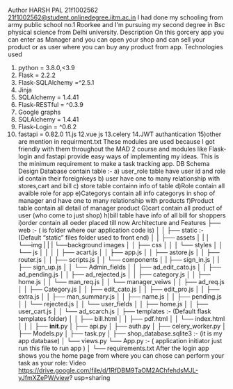 Author
HARSH PAL
21f1002562
21f1002562@student.onlinedegree.iitm.ac.in
I had done my schooling from army public school no.1 Roorkee and I'm pursuing my
second
degree in Bsc physical science from Delhi university.
Description
On this gorcery app you can enter as Manager and you can open your shop and can
sell your product 
or as user where you can buy any product from app.
Technologies used
1. python = 3.8.0,<3.9
2. Flask = 2.2.2
3. Flask-SQLAlchemy =^2.5.1
4. Jinja
5. SQLAlchemy = 1.4.41
6. Flask-RESTful = ^0.3.9
7. Google graphs
8. SQLAlchemy = 1.4.41
9. Flask-Login = ^0.6.2
10. fastapi = 0.82.0
11.js
12.vue js
13.celery
14.JWT authantication
15)other are mention in requirment.txt
These modules are used because I got friendly with them throughout the MAD 2 
course and
modules like Flask-login and fastapi provide easy ways of implementing my ideas.
This is the
minimum requirement to make a task tracking app.
DB Schema Design
Database contain table :-
a) user_role table have user id and role id contain their foreignkeys
b) user have one to many relationship with stores,cart and bill
c) store table containn info of table
d)Role contain all avaible role for app
e)Categorys contain all info categorys in shop of manager and have one to many 
relationship with products
f)Product table contain all detail of manager product
G)cart contain all product of user (who come to just shop)
h)bill table have info of all bill for shoppers
i)order contain all oeder placed till now
Architecture and Features
├── web :- ( is folder where our application code is)
│ 
│ ├── static :- (Default “static” files folder used to front end)
│ │ ├── assets
│ | │ └──img
| | | └──background images
│ │ ├── css
│ │ │ └── styles
│ │ └── js
│ │ 
│ │ ├── acart.js
│ │ ├── app.js
│ │ ├── astore.js
│ │ ├── router.js
│ │ ├── scripts.js
│ │ └── components
│ | ├── sign_in.js
│ | ├── sign_up.js
│ │ └── Admin_fields
│ │ ├── ad_edit_cato.js
│ │ ├── ad_pending.js
│ │ ├── ad_rejected.js
│ │ ├── category.js
│ │ ├── home.js
│ │ └── man_req.js
│ │ └── manager_veiws
│ │ ├── ad_req.js
│ │ ├── Category.js
│ │ ├── edit_cato.js
│ │ ├── edit_pro.js
│ │ ├── extra.js
│ │ ├── man_summary.js
│ │ ├── name.js
│ │ ├── pending.js
│ │ └── rejected.js
│ │ └── user_fields
│ │ ├── home.js
│ │ ├── user_cart.js
│ │ └── ad_scarch.js
│ ├── templates :- (Default flask templates folder)
│ │ ├── bill.html
│ │ ├── pdf.html
│ │ └── index.html
│ │
│ ├── __init__.py
│ ├── api.py
│ ├── auth.py
│ ├── celery_worker.py
│ ├── Models.py
│ ├── task.py
│ ├── shop_database.sqlite3 :- (it is my app database)
│ └── views.py
└── App.py :- ( application initiator just run this file to run app )
│
└── requirements.txt
After the login app shows you the home page from where you can chose can perform
your task as your role:
Video
https://drive.google.com/file/d/1RfDBM9TaOM2AChfehdsMJL-yJfmXZePW/view?
usp=sharing
